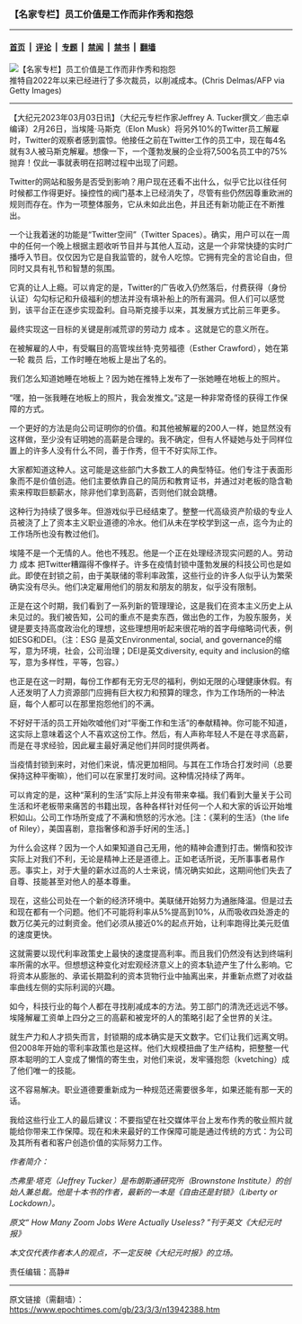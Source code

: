 ### 【名家专栏】员工价值是工作而非作秀和抱怨

---

#### [首页](../../../..?n13942388) &nbsp;|&nbsp; [评论](../../../../../epoch-comment?n13942388) &nbsp;|&nbsp; [专题](../../../../../epoch-special?n13942388) &nbsp;|&nbsp; [禁闻](../../../../../epoch-news?n13942388) &nbsp;|&nbsp; [禁书](../../../../../books?n13942388) &nbsp;|&nbsp; [翻墙](https://github.com/gfw-breaker/nogfw/blob/master/README.md?n13942388)


<div><img alt="【名家专栏】员工价值是工作而非作秀和抱怨" class="attachment-djy_600_400 size-djy_600_400 wp-post-image" src="https://i.epochtimes.com/assets/uploads/2023/03/id13942395-9054bc72cf2030e3079c4287c7079bb7-600x400.jpeg"/>
<div class="caption">
 推特自2022年以来已经进行了多次裁员，以削减成本。(Chris Delmas/AFP via Getty Images)
</div></div><hr/><div class="post_content" id="artbody" itemprop="articleBody">
 <!-- article content begin -->
 <p>
  【大纪元2023年03月03日讯】（大纪元专栏作家Jeffrey A. Tucker撰文／曲志卓编译）2月26日，当埃隆‧马斯克（Elon Musk）将另外10%的Twitter员工解雇时，Twitter的观察者感到震惊。他接任之前在Twitter工作的员工中，现在每4名就有3人被马斯克解雇。想像一下，一个蓬勃发展的企业将7,500名员工中的75%抛弃！仅此一事就表明在招聘过程中出现了问题。
 </p>
 <p>
  Twitter的网站和服务是否受到影响？用户现在还看不出什么，似乎它比以往任何时候都工作得更好。操控性的阀门基本上已经消失了，尽管有些仍然因尊重欧洲的规则而存在。作为一项整体服务，它从未如此出色，并且还有新功能正在不断推出。
 </p>
 <p>
  一个让我着迷的功能是“Twitter空间”（Twitter Spaces）。确实，用户可以在一周中的任何一个晚上根据主题收听节目并与其他人互动，这是一个非常快捷的实时广播呼入节目。仅仅因为它是自我监管的，就令人吃惊。它拥有完全的言论自由，但同时又具有礼节和智慧的氛围。
 </p>
 <p>
  它真的让人上瘾。可以肯定的是，Twitter的广告收入仍然落后，付费获得（身份认证）勾勾标记和升级福利的想法并没有填补船上的所有漏洞。但人们可以感觉到，该平台正在逐步实现盈利。自马斯克接手以来，其发展方式比前三年更多。
 </p>
 <p>
  最终实现这一目标的关键是削减荒谬的劳动力
  <ok href="https://www.epochtimes.com/gb/tag/%E6%88%90%E6%9C%AC.html">
   成本
  </ok>
  。这就是它的意义所在。
 </p>
 <p>
  在被解雇的人中，有受瞩目的高管埃丝特‧克劳福德（Esther Crawford），她在第一轮
  <ok href="https://www.epochtimes.com/gb/tag/%E8%A3%81%E5%91%98.html">
   裁员
  </ok>
  后，工作时睡在地板上是出了名的。
 </p>
 <p>
  我们怎么知道她睡在地板上？因为她在推特上发布了一张她睡在地板上的照片。
 </p>
 <p>
  “嘿，拍一张我睡在地板上的照片，我会发推文。”这是一种非常奇怪的获得工作保障的方式。
 </p>
 <p>
  一个更好的方法是向公司证明你的价值。和其他被解雇的200人一样，她显然没有这样做，至少没有证明她的高薪是合理的。我不确定，但有人怀疑她与处于同样位置上的许多人没有什么不同，善于作秀，但干不好实际工作。
 </p>
 <p>
  大家都知道这种人。这可能是这些部门大多数工人的典型特征。他们专注于表面形象而不是价值创造。他们主要依靠自己的简历和教育证书，并通过对老板的隐含勒索来榨取巨额薪水，除非他们拿到高薪，否则他们就会跳槽。
 </p>
 <p>
  这种行为持续了很多年。但游戏似乎已经结束了。整整一代高级资产阶级的专业人员被浇了上了资本主义职业道德的冷水。他们从未在学校学到这一点，迄今为止的工作场所也没有教过他们。
 </p>
 <p>
  埃隆不是一个无情的人。他也不残忍。他是一个正在处理经济现实问题的人。劳动力
  <ok href="https://www.epochtimes.com/gb/tag/%E6%88%90%E6%9C%AC.html">
   成本
  </ok>
  把Twitter糟蹋得不像样子。许多在疫情封锁中蓬勃发展的科技公司也是如此。即使在封锁之前，由于美联储的零利率政策，这些行业的许多人似乎认为繁荣确实没有尽头。他们决定雇用他们的朋友和朋友的朋友，似乎没有限制。
 </p>
 <p>
  正是在这个时期，我们看到了一系列新的管理理论，这是我们在资本主义历史上从未见过的。我们被告知，公司的重点不是卖东西，做出色的工作，为股东服务，关键是要支持高度政治化的理想，这些理想用听起来很花哨的首字母缩略词代表，例如ESG和DEI。（注：ESG 是英文Environmental, social, and governance的缩写，意为环境，社会，公司治理；DEI是英文diversity, equity and inclusion的缩写，意为多样性，平等，包容。）
 </p>
 <p>
  也正是在这一时期，每份工作都有无穷无尽的福利，例如无限的心理健康休假。有人还发明了人力资源部门应拥有巨大权力和预算的理念，作为工作场所的一种法庭，每个人都可以在那里抱怨他们的不满。
 </p>
 <p>
  不好好干活的员工开始吹嘘他们对“平衡工作和生活”的奉献精神。你可能不知道，这实际上意味着这个人不喜欢这份工作。然后，有人声称年轻人不是在寻求高薪，而是在寻求经验，因此雇主最好满足他们并同时提供两者。
 </p>
 <p>
  当疫情封锁到来时，对他们来说，情况更加相同。与其在工作场合打发时间（总要保持这种平衡嘛），他们可以在家里打发时间。这种情况持续了两年。
 </p>
 <p>
  可以肯定的是，这种“莱利的生活”实际上并没有带来幸福。我们看到大量关于公司生活和坏老板带来痛苦的书籍出现，各种各样针对任何一个人和大家的诉讼开始堆积如山。公司工作场所变成了不满和愤怒的污水池。[注：《莱利的生活》（the life of Riley），美国喜剧，意指奢侈和游手好闲的生活。]
 </p>
 <p>
  为什么会这样？因为一个人如果知道自己无用，他的精神会遭到打击。懒惰和狡诈实际上对我们不利，无论是精神上还是道德上。正如老话所说，无所事事者易作恶。事实上，对于大量的薪水过高的人士来说，情况确实如此，这期间他们失去了自尊、技能甚至对他人的基本尊重。
 </p>
 <p>
  现在，这些公司处在一个新的经济环境中。美联储开始努力为通胀降温。但是过去和现在都有一个问题。他们不可能将利率从5%提高到10%，从而吸收四处游走的数万亿美元的过剩资金。他们必须从接近0%的起点开始，让利率跑得比美元贬值的速度更快。
 </p>
 <p>
  这就需要以现代利率政策史上最快的速度提高利率。而且我们仍然没有达到终端利率所需的水平。但想想这种变化对宏观经济意义上的资本轨迹产生了什么影响。它将资本从膨胀的、承诺长期盈利的资本货物行业中抽离出来，并重新点燃了对收益率曲线左侧的实际利润的兴趣。
 </p>
 <p>
  如今，科技行业的每个人都在寻找削减成本的方法。劳工部门的清洗还远远不够。埃隆解雇工资单上四分之三的高薪和被宠坏的人的策略引起了全世界的关注。
 </p>
 <p>
  就生产力和人才损失而言，封锁期的成本确实是天文数字。它们让我们远离文明。但2008年开始的零利率政策也是这样。他们大规模扭曲了生产结构，把整整一代原本聪明的工人变成了懒惰的寄生虫，对他们来说，发牢骚抱怨（kvetching）成了他们唯一的技能。
 </p>
 <p>
  这不容易解决。职业道德要重新成为一种规范还需要很多年，如果还能有那一天的话。
 </p>
 <p>
  我给这些行业工人的最后建议：不要指望在社交媒体平台上发布作秀的敬业照片就能给你带来工作保障。现在和未来最好的工作保障可能是通过传统的方式：为公司及其所有者和客户创造价值的实际努力工作。
 </p>
 <p>
  <em>
   作者简介：
  </em>
 </p>
 <p>
  <em>
   杰弗里‧塔克（Jeffrey Tucker）是布朗斯通研究所（Brownstone Institute）的创始人兼总裁。他是十本书的作者，最新的一本是《自由还是封锁》（Liberty or Lockdown）。
  </em>
 </p>
 <p>
  <em>
   原文“
   <ok href="https://www.theepochtimes.com/how-many-zoom-jobs-were-actually-useless_5085584.html">
    How Many Zoom Jobs Were Actually Useless?
   </ok>
   ”刊于英文《大纪元时报》
  </em>
 </p>
 <p>
  <em>
   本文仅代表作者本人的观点，不一定反映《大纪元时报》的立场。
  </em>
 </p>
 <p>
  责任编辑：高静#
 </p>
 <!-- article content end -->
 <div id="below_article_ad">
 </div>
</div>


---

原文链接（需翻墙）：https://www.epochtimes.com/gb/23/3/3/n13942388.htm
